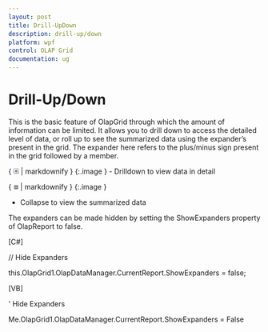 ```yaml
---
layout: post
title: Drill-UpDown
description: drill-up/down
platform: wpf
control: OLAP Grid
documentation: ug
---
```


# Drill-Up/Down

This is the basic feature of OlapGrid through which the amount of information can be limited. It allows you to drill down to access the detailed level of data, or roll up to see the summarized data using the expander’s present in the grid. The expander here refers to the plus/minus sign present in the grid followed by a member.

{ ![](Drill-UpDown_images/Drill-UpDown_img1.png) | markdownify }
{:.image }
    	-    Drilldown to view data in detail

{ ![](Drill-UpDown_images/Drill-UpDown_img2.png) | markdownify }
{:.image }
-    Collapse to view the summarized data

The expanders can be made hidden by setting the ShowExpanders property of OlapReport to false.

[C#]



// Hide Expanders

this.OlapGrid1.OlapDataManager.CurrentReport.ShowExpanders = false;



[VB]



' Hide Expanders

Me.OlapGrid1.OlapDataManager.CurrentReport.ShowExpanders = False



